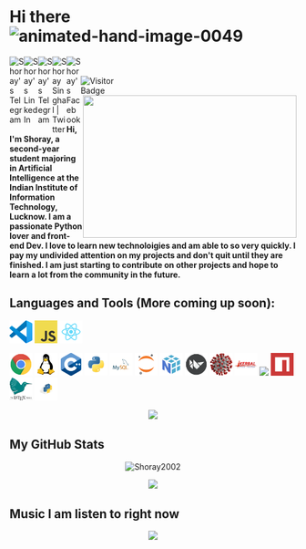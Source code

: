 # Hi there <img src="https://www.animatedimages.org/data/media/81/animated-hand-image-0049.gif" height="35px" border="-5" alt="animated-hand-image-0049" />
<a href="https://lordshoray.is-a.dev/">
  <img align="left" alt="Shoray's Telegram" width="25px" src="https://image.flaticon.com/icons/png/512/975/975645.png" />
</a>
<a href="https://www.linkedin.com/in/shoray-singhal-b73533191/">
  <img align="left" alt="Shoray's LinkedIn" width="25px" src="https://raw.githubusercontent.com/peterthehan/peterthehan/master/assets/linkedin.svg" />
</a> 
<a href="https://t.me/tomyred20">
  <img align="left" alt="Shoray's Telegram" width="25px" src="https://image.flaticon.com/icons/png/512/2111/2111644.png" />
</a>
<a href="https://twitter.com/ShoraySinghal">
  <img align="left" alt="Shoray Singhal | Twitter" width="25px" src="https://raw.githubusercontent.com/peterthehan/peterthehan/master/assets/twitter.svg" />
</a>
 
<a href="https://www.facebook.com/shoray.ssa/">
  <img align="left" alt="Shoray's Facebook" width="25px" src="https://raw.githubusercontent.com/peterthehan/peterthehan/master/assets/facebook.svg" />
</a>



<br>

<br>
<img align="left" alt="Visitor Badge" width="100px" src="https://visitor-badge.glitch.me/badge?page_id=shoray2002.shoray2002" />
<!-- 
![](https://visitor-badge.glitch.me/badge?page_id=shoray2002.shoray2002) -->

<br>

<img align="right" height="250" width="375" alt="" src="https://raw.githubusercontent.com/iampavangandhi/iampavangandhi/master/gifs/coder.gif" />
<p ><strong>
Hi, I'm Shoray, a second-year student majoring in Artificial Intelligence at the Indian Institute of Information Technology, Lucknow.
I am a passionate Python lover and front-end Dev. I love to learn new technoloigies and am able to so very quickly. I pay my undivided attention on my projects and don't quit until they are finished.
I am just starting to contribute on other projects and hope to learn a lot from the community in the future.

  </strong>
</p>


## Languages and Tools (More coming up soon): 

<code><img height="40" src="https://github.com/github/explore/blob/main/topics/visual-studio-code/visual-studio-code.png"></code>
<code><img height="40" src="https://raw.githubusercontent.com/github/explore/80688e429a7d4ef2fca1e82350fe8e3517d3494d/topics/javascript/javascript.png"></code>
<code><img height="40" src="https://raw.githubusercontent.com/github/explore/80688e429a7d4ef2fca1e82350fe8e3517d3494d/topics/react/react.png"></code>

<code><img height="40" src="https://github.com/github/explore/blob/main/topics/chrome-extension/chrome-extension.png"></code>
<code><img height="40" src="https://github.com/github/explore/blob/main/topics/linux/linux.png"></code>
<code><img height="40" src="https://raw.githubusercontent.com/github/explore/80688e429a7d4ef2fca1e82350fe8e3517d3494d/topics/cpp/cpp.png"></code>
<code><img height="40" src="https://raw.githubusercontent.com/github/explore/80688e429a7d4ef2fca1e82350fe8e3517d3494d/topics/python/python.png"></code>
<code><img height="40" src="https://raw.githubusercontent.com/github/explore/80688e429a7d4ef2fca1e82350fe8e3517d3494d/topics/mysql/mysql.png"></code>
<code><img height="40" src="https://raw.githubusercontent.com/github/explore/80688e429a7d4ef2fca1e82350fe8e3517d3494d/topics/jupyter-notebook/jupyter-notebook.png"></code>
<code><img height="40" src="https://github.com/github/explore/blob/main/topics/numpy/numpy.png"></code>
<code><img height="40" src="https://github.com/github/explore/blob/main/topics/kivy/kivy.png"></code>
<code><img height="40" src="https://github.com/github/explore/blob/main/topics/covid-19/covid-19.png"></code>
<code><img height="40" src="https://github.com/github/explore/blob/main/topics/kerbal-space-program/kerbal-space-program.png"></code>
<code><img height="40" src="https://image.flaticon.com/icons/png/512/2111/2111644.png"></code>
<code><img height="40" src="https://github.com/github/explore/blob/main/topics/npm/npm.png"></code>
<code><img height="40" src="https://github.com/github/explore/blob/main/topics/latex/latex.png"></code>
<code><img height="40" src="https://github.com/github/explore/blob/main/topics/pip/pip.png"></code>

<p align="center"> <img src="https://github-readme-stats.vercel.app/api/top-langs/?username=shoray2002&show_icons=true&theme=vision-friendly-dark"/></p>

## My GitHub Stats  
<p align="center"> <img src="https://github-readme-stats.vercel.app/api?username=shoray2002&show_icons=true&theme=vision-friendly-dark" alt="Shoray2002" /></p>
<p align="center"> <img src="http://github-readme-streak-stats.herokuapp.com?user=Shoray2002&theme=vision-friendly-dark&hide_border=true"/></p>

## Music I am listen to right now
<p align="center"> <img height="500" src="https://spotify-github-profile.vercel.app/api/view?uid=31dranewycvjoroiakauvojjs5iq&cover_image=true&theme=default"/></p>

